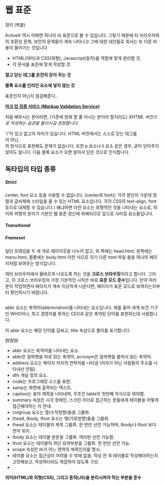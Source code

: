 # 웹 표준

정리 (복붙)

ActiveX 역시 어쩌면 하나의 비 표준으로 볼 수 있습니다. 그렇기 때문에 타 브라우저와의 호환성 문제, 보안의 문제들이 계속 나타나고 그에 대한 대안들로 회사는 또 다른 비용이 들어가는 것입니다



- HTML(의미)과 CSS(외형), Javascript(동작)를 역할에 맞게 분리할 것.
- 각 문서를 표준에 맞게 작성할 것.



 **열고 닫는 태그를 온전히 닫아 주는 것**

 **블록 요소를 인라인 요소에 넣지 않는 것**



표준인지 아닌지 점검해준다..

 **[마크 업 검증 서비스 (Markup Validation Service)](http://validator.w3.org/)**







처음 배우시는 분이라면, (기존에 원래 할 줄 아시는 분이라 할지라도) *XHTML 버전으로 작성하는 습관을 들이시길 권장합니다.*

 '/'이 있고 없고의 차이가 있습니다. HTML 버전에서는 스스로 닫는 태그를 <br />이 아닌, <br>의 방식으로 표현해도 문제가 없습니다. 또한 p 요소나 li 요소 같은 경우, 굳이 닫아주지 않아도 됩니다. 다음 블록 요소가 오면 알아서 닫은 것으로 인식합니다.



## 독타입의 타입 종류

##### Strict

 center, font 요소 등을 사용할 수 없습니다. (center와 font는 각각 문단의 가운데 정렬과 글씨체에 스타일을 줄 수 있는 HTML 요소입니다. 각각 CSS의 text-align, font 등으로 대체할 수 있습니다.) 왜냐하면 이런 요소는 외형적인 것을 나타내는 요소로, 의미와 외형의 분리가 기본인 웹 표준 정신에 위배되므로 앞으로 사라질 요소들입니다.

##### Transitional



##### Frameset

일단 프레임을 두 세 개로 레이아웃을 나누어 잡고, 위 쪽에는 head.html, 왼쪽에는 menu.html, 몸통에는 body.html 이런 식으로 각기 다른 html 파일 들을 하나의 페이지처럼 보여주는 방식입니다.

여러 브라우저에서 올바르게 나오도록 하는 것을 **크로스 브라우징**이라고 합니다. 그리고, 이 크로스 브라우징의 가장 기본적인 시작은 바로 **표준 모드 준수**입니다. 만약 여러분이 작업하면서 페이지가 계속 이상하게 나온다면, 페이지가 표준 모드로 보여지는지부터 확인하시기 바랍니다.

## 

abbr 요소는 축약어(abbreviation)를 나타내는 요소입니다. 예를 들어 세계 보건 기구인 WHO이나, 최고 경영자를 뜻하는 CEO과 같은 축약된 단어를 표현하는데 사용합니다.

이 abbr 요소는 해당 단어를 감싸고, title 속성으로 풀이를 표기합니다.

<abbr title="World Wide Web">WWW</abbr>





- abbr 요소는 축약어를 나타내는 요소.
- abbr은 알파벳을 따로 읽는 축약어, acronym은 알파벳을 붙여서 읽는 축약어.
- address 요소는 페이지 저자의 연락처를 나타냄 (저자가 아닌 사람들의 주소를 나타내선 안됨).
- dfn 개념 정의 요소.
- code는 프로그래밍 소스를 표현.
- samp는 화면에 출력되는 텍스트.
- caption는 표의 제목을 나타내며, 무조건 table의 첫번째 자식으로 와야함.
- summary 속성은 시각 장애인, 스크린 리더로 접근하는 분들에게 테이블을 어떻게 접근해야하는 지 안내.
- colgroup 요소는 열(수직방향)들을 그룹화.
- thead, tbody, tfoot 요소는 행(가로방향)들을 그룹화.
- thead 요소는 테이블의 제목 그룹화. 한 번만 선언 가능하며, tbody나 tfoot 보다 먼저 위치.
- tbody 요소는 테이블 본문을 그룹화. 여러번 선언 가능함.
- tfoot 요소는 테이블의 하단 요약부분을 그룹화. 한 번만 선언 가능.
- scope 속성은 th가 어느 영역의 제목인지를 명시.
- 테이블 요소는 접근성이 어려울 수 밖에 없음. 작성 전 꼭 테이블로 작성해야하는지 고민해보고, 작성하더라도 복잡하지 않도록 구성.
- 



**의미(HTML)와 외형(CSS), 그리고 동작(JS)을 분리시켜야 하는 부분을 준수**


